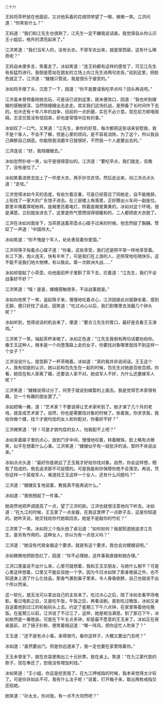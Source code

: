     二十六 

   王妈将茶杯放在他面前，又对他系着的花绸领带望了一眼，微微一笑。江洪问道：“你笑些什么？”

   王妈道：“我们和江先生也很熟了，江先生一定不嫌我说话直。我觉得自从你认识王小姐后，格外的漂亮起来了。”

   江洪笑道：“我们当军人的，没有长衣。不穿军衣出来，就是穿西装，这有什么稀奇呢？”

   王妈自未便多言，笑着走了。冰如笑道：“连王妈都有这样的感觉了，可见江先生有些猛烈进行。我倒是愿站在朋友的立场上向江先生进两句忠告。”说到这里，把脸色就正了。江洪道：“嫂嫂只管说，我是很乐于接受的。”

   冰如将手撑了头，沉思了一下，因道：“你不是要请我吃早点吗？回头再说吧。”

   江洪虽未曾预备陪她去玩，可是话已说到这里，就未便改口，因道：“我也听到嫂嫂的感触很深，当然陪嫂嫂出去走走。其实我们这场抗战，是预备了长时间作下去的。也许还有十年八年的战争，目前的一点折磨，实在不必介意。现在前方邮电阻隔，志坚兄暂没有信回来，却也是常情中应有的事。”

   冰如叹了一口气，又笑道：“江先生，承你的好意，每次都把这些话来安慰我，我不是个笨人，不会不了解，但是心里的烦闷，是不容易消除。为了这个，所以我自己麻醉自己胡逛。你能陪我消磨半日就很好，不然我一个人是要出去的。”

   江洪连说：“好，我陪嫂嫂去。”

   冰如忽然扑哧一笑，似乎是很得意似的。江洪道：“要吃早点，我们就走，去晚了，没有座位了。”

   冰如笑着进房去加上了一件皮大衣，两手抄住衣领，然后走出来，向江洪点点头道：“走哇。”

   江洪觉得冰如今天的态度，有些欠着庄重，可是已经答应了同她走，自不能推辞。上街找了一家大的广东馆子进去。在三层楼上角落里，正好腾出火车间一副座位。那里半掩着厚呢帐帏，座厢里亮着电灯，照着座厢里黄黄的，冰如对这个环境，很是满意，立刻就坐进去了。这里是热气管燃烧得很暖和的，二人都把皮大衣脱了。

   江洪在冰如对面坐下，当茶房送着茶壶点心碟子过来的时候，他忽然挺了胸脯，赞叹了一声道：“中国伟大。”

   冰如笑道：“你不愧是个军人，处处表现着你爱国。”

   江洪将筷子指着点心碟子道：“你看，这些享受，我们还是照平常一样地享受着。长江下游，炮火连天，快有半年了，可是我们在上游的人，还照常地吃喝快乐，这不能不说我们地大物博，有以致此。第一次欧洲大战……”

   冰如却提起了小茶壶，向他面前杯子里斟了茶下去，拦着道：“江先生，我们不谈战事好不好？”

   江洪笑道：“哦！是是，嫂嫂感触很多，不谈战事就是。”

   冰如向他笑了一笑，竖起筷子来，慢慢地吃着点心，江洪因彼此对面静坐着，感到无聊，便只好找了话说，因笑道：“吃过点心以后，我们到哪里去消磨几个钟头呢？”

   冰如听到，觉得说话的机会来了，便道：“要合江先生的胃口，最好是去看王玉演戏。”

   江洪笑了一笑，端起茶杯来喝了。冰如正色道：“江先生我倒有两句话要劝劝你。像王玉这种人，根本是一个向堕落路上走的女子，你要找对象哪里就找不到这样一个女子？”

   江洪没说什么，提壶斟了一杯茶喝着。冰如道：“真的我并非说闲话。王玉这个人，我有彻底的认识，她以前和包先生在一起的时候，包先生对她是百依百顺。你看，她现在和人家离了婚，还要说人家不对。她说军人不好，为什么还要嫁军人呢？”

   江洪笑道：“嫂嫂说得过分了，何至于就说到嫁娶的上面去。我是觉得艺术家很有趣，交一个有趣的朋友罢了。”

   冰如把嘴一撇，道：“艺术家？不要说得让艺术家听到了。她才演了几个月的老戏，就变成艺术家了。自然，你也是需要找对象的时候了。依着我，你求求我，我给你做个媒，找个才貌均佳的女人和你配对，你看好不好？”

   江洪微笑道：“好！可是才貌均佳的女人，怕我配不上吧？”

   冰如夹着碟子里的点心，放到门牙中间，慢慢地咬着，转着眼珠，脸上略有点微笑，似乎在想着什么心事。江洪笑道：“嫂嫂似乎有一段批评的话，暂时不肯说出来。”

   冰如点点头道：“最好你是疏远了王玉我才好给你找对象。自然，你会这样想，牺牲了现成的，倒去追求那不可捉摸的。可是我能和你保障你绝不会落空。再说，凭你这样一个英俊军人，难道找王玉这样一个女人，还有什么问题吗？”

   江洪道：“嫂嫂反复地说着，教我真不能再说什么。”

   冰如道：“我倒想起了一件事。”

   她突然地把声调提高了一点，望了江洪的脸。江洪也就很注意地向下听去。冰如道：“在九江的时候，王玉拿了一点金器，在我这里押了一点款子去，这是你知道的。她昨天说，她交钱给你代她取回去，她是不是敲你的竹杠？”

   江洪笑了一笑。冰如将三个指头拍了桌沿道：“如何如何？我就知道她追求江先生，是另有作用的。这种女人，你以为有一点信义吗？”

   江洪道：“她没有代赎金器这个要求。就是有这个要求，我也会对嫂嫂说明。”

   冰如微微地把脸色红了，因道：“你不必理她，这件事我直接和她办理。”

   江洪口里虽说不出什么来，心里可就想着，我和王玉交朋友，与她什么相干？可是心里这样想着，口里又不能反驳她一个字。因为今日冰如除了那身艳装之外，也不知道身上洒了什么化妆品，那香气袭到鼻子里来，令人昏昏欲醉，自己也就说不出个所以然来。

   这一软化，就无法可以拿出自己的主张来了。吃过点心之后，陪了冰如去看早场电影。看过电影之后，又是吃午饭，午饭之后，再看话剧。直到吃过晚饭，冰如又亲自送着他到过江的轮船码头上去。约定了星期三下午六点钟，在家里等着他吃晚饭。在星期三以前，江洪说了不过江了，这样，她是相当满意。到了那日下午，冰如依然是一番艳装。可是在下午五点多钟，却是最不愿意的王玉来了。冰如正在屉桌面前，对了镜子扑粉，便笑着相迎道：“哪一阵风，把你这忙人吹来了？”

   王玉道：“还不是有点小事。来得很巧，看你这样子，大概又要出门去吧？”

   冰如道：“虽然要出门，但是你远道来了，我一定也要在家里陪着你。”

   王玉未曾坐下，就在衣袋里掏出三十元钞票，放在桌上。笑道：“在九江蒙代垫的款子，现在奉还了，恕我没有增加利钱。”

   冰如笑道：“王小姐，你这是挖苦我了。在九江押戒指的时候，我本来觉得太计较了。可是你非如此不可，我有什么法子呢！”说着，打开箱子来，取出两枚戒指交还给她。

   她笑道：“孙太太，你对我，有一点不大坦然吧？”


